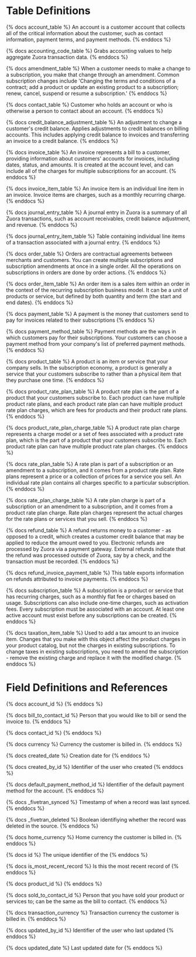 # Table Definitions
{% docs account_table %} 
An account is a customer account that collects all of the critical information about the customer, such as contact information, payment terms, and payment methods. 
{% enddocs %}

{% docs accounting_code_table %} 
Grabs accounting values to help aggregate Zuora transaction data.
{% enddocs %}

{% docs amendment_table %}
When a customer needs to make a change to a subscription, you make that change through an amendment. Common subscription changes include 'Changing the terms and conditions of a contract; add a product or update an existing product to a subscription; renew, cancel, suspend or resume a subscription.'
{% enddocs %}

{% docs contact_table %}
Customer who holds an account or who is otherwise a person to contact about an account. 
{% enddocs %}

{% docs credit_balance_adjustment_table %}
An adjustment to change a customer's credit balance.  Applies adjustments to credit balances on billing accounts. This includes applying credit balance to invoices and transferring an invoice to a credit balance.
{% enddocs %}

{% docs invoice_table %} 
An invoice represents a bill to a customer, providing information about customers' accounts for invoices, including dates, status, and amounts. It is created at the account level, and can include all of the charges for multiple subscriptions for an account.
{% enddocs %}

{% docs invoice_item_table %} 
An invoice item is an individual line item in an invoice. Invoice items are charges, such as a monthly recurring charge.
{% enddocs %}

{% docs journal_entry_table %}
A journal entry in Zuora is a summary of all Zuora transactions, such as account receivables, credit balance adjustment, and revenue.
{% enddocs %}

{% docs journal_entry_item_table %}
Table containing individual line items of a transaction associated with a journal entry.
{% enddocs %}

{% docs order_table %}
Orders are contractual agreements between merchants and customers. You can create multiple subscriptions and subscription amendments at once in a single order. All the operations on subscriptions in orders are done by order actions. 
{% enddocs %}

{% docs order_item_table %}
An order item is a sales item within an order in the context of the recurring subscription business model. It can be a unit of products or service, but defined by both quantity and term (the start and end dates).
{% enddocs %}

{% docs payment_table %}
A payment is the money that customers send to pay for invoices related to their subscriptions
{% enddocs %}

{% docs payment_method_table %}
Payment methods are the ways in which customers pay for their subscriptions. Your customers can choose a payment method from your company's list of preferred payment methods.
{% enddocs %}

{% docs product_table %}
A product is an item or service that your company sells. In the subscription economy, a product is generally a service that your customers subscribe to rather than a physical item that they purchase one time. 
{% enddocs %}

{% docs product_rate_plan_table %}
A product rate plan is the part of a product that your customers subscribe to. Each product can have multiple product rate plans, and each product rate plan can have multiple product rate plan charges, which are fees for products and their product rate plans.
{% enddocs %}

{% docs product_rate_plan_charge_table %}
A product rate plan charge represents a charge model or a set of fees associated with a product rate plan, which is the part of a product that your customers subscribe to. Each product rate plan can have multiple product rate plan charges.
{% enddocs %}

{% docs rate_plan_table %}
A rate plan is part of a subscription or an amendment to a subscription, and it comes from a product rate plan.  Rate plans represent a price or a collection of prices for a service you sell. An individual rate plan contains all charges specific to a particular subscription.
{% enddocs %}

{% docs rate_plan_charge_table %}
A rate plan charge is part of a subscription or an amendment to a subscription, and it comes from a product rate plan charge. Rate plan charges represent the actual charges for the rate plans or services that you sell.
{% enddocs %}

{% docs refund_table %}
A refund returns money to a customer - as opposed to a credit, which creates a customer credit balance that may be applied to reduce the amount owed to you. Electronic refunds are processed by Zuora via a payment gateway.
External refunds indicate that the refund was processed outside of Zuora, say by a check, and the transaction must be recorded.
{% enddocs %}

{% docs refund_invoice_payment_table %}
This table exports information on refunds attributed to invoice payments.
{% enddocs %}

{% docs subscription_table %}
A subscription is a product or service that has recurring charges, such as a monthly flat fee or charges based on usage. Subscriptions can also include one-time charges, such as activation fees. Every subscription must be associated with an account. At least one active account must exist before any subscriptions can be created.
{% enddocs %}

{% docs taxation_item_table %}
Used to add a tax amount to an invoice item. Changes that you make with this object affect the product charges in your product catalog, but not the charges in existing subscriptions. To change taxes in existing subscriptions, you need to amend the subscription - remove the existing charge and replace it with the modified charge.
{% enddocs %}
# Field Definitions and References
{% docs account_id %}
{% enddocs %}

{% docs bill_to_contact_id %}
Person that you would like to bill or send the invoice to.
{% enddocs %}

{% docs contact_id %}
{% enddocs %}

{% docs currency %}
Currency the customer is billed in.
{% enddocs %}

{% docs created_date %}
Creation date for 
{% enddocs %}

{% docs created_by_id %}
Identifier of the user who created 
{% enddocs %}

{% docs default_payment_method_id %}
Identifier of the default payment method for the account.
{% enddocs %}

{% docs _fivetran_synced %}
Timestamp of when a record was last synced.
{% enddocs %}

{% docs _fivetran_deleted %}
Boolean identifiying whether the record was deleted in the source.
{% enddocs %}

{% docs home_currency %}
Home currency the customer is billed in.
{% enddocs %}

{% docs id %}
The unique identifier of the 
{% enddocs %}

{% docs is_most_recent_record %}
Is this the most recent record of 
{% enddocs %}

{% docs product_id %}
{% enddocs %}


{% docs sold_to_contact_id %}
Person that you have sold your product or services to; can be the same as the bill to contact.
{% enddocs %}

{% docs transaction_currency %}
Transaction currency the customer is billed in.
{% enddocs %}

{% docs updated_by_id %}
Identifier of the user who last updated 
{% enddocs %}

{% docs updated_date %}
Last updated date for 
{% enddocs %}